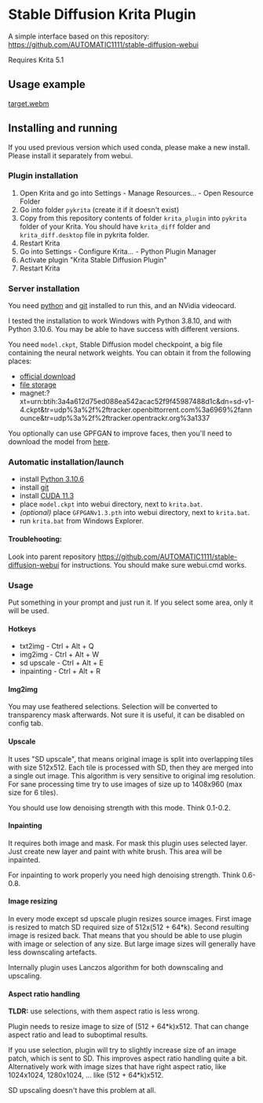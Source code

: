 # Stable Diffusion Krita Plugin
A simple interface based on this repository: https://github.com/AUTOMATIC1111/stable-diffusion-webui

Requires Krita 5.1

## Usage example
[target.webm](https://user-images.githubusercontent.com/112324253/188291339-9d146a9a-ba9f-4671-9bd8-c8b55fd48ba6.webm)


## Installing and running

If you used previous version which used conda, please make a new install. Please install it separately from webui.

### Plugin installation

1. Open Krita and go into Settings - Manage Resources... - Open Resource Folder
2. Go into folder `pykrita` (create it if it doesn't exist)
3. Copy from this repository contents of folder `krita_plugin` into `pykrita` folder of your Krita. You should have `krita_diff` folder
   and `krita_diff.desktop` file in pykrita folder.
4. Restart Krita
5. Go into Settings - Configure Krita... - Python Plugin Manager
6. Activate plugin "Krita Stable Diffusion Plugin"
7. Restart Krita

### Server installation

You need [python](https://www.python.org/downloads/windows/) and [git](https://git-scm.com/download/win)
installed to run this, and an NVidia videocard.

I tested the installation to work Windows with Python 3.8.10, and with Python 3.10.6. You may be able
to have success with different versions.

You need `model.ckpt`, Stable Diffusion model checkpoint, a big file containing the neural network weights. You
can obtain it from the following places:
 - [official download](https://huggingface.co/CompVis/stable-diffusion-v-1-4-original)
 - [file storage](https://drive.yerf.org/wl/?id=EBfTrmcCCUAGaQBXVIj5lJmEhjoP1tgl)
 - magnet:?xt=urn:btih:3a4a612d75ed088ea542acac52f9f45987488d1c&dn=sd-v1-4.ckpt&tr=udp%3a%2f%2ftracker.openbittorrent.com%3a6969%2fannounce&tr=udp%3a%2f%2ftracker.opentrackr.org%3a1337

You optionally can use GPFGAN to improve faces, then you'll need to download the model from [here](https://github.com/TencentARC/GFPGAN/releases/download/v1.3.0/GFPGANv1.3.pth).

### Automatic installation/launch

- install [Python 3.10.6](https://www.python.org/downloads/windows/)
- install [git](https://git-scm.com/download/win)
- install [CUDA 11.3](https://developer.nvidia.com/cuda-11.3.0-download-archive?target_os=Windows&target_arch=x86_64)
- place `model.ckpt` into webui directory, next to `krita.bat`.
- _*(optional)*_ place `GFPGANv1.3.pth` into webui directory, next to `krita.bat`.
- run `krita.bat` from Windows Explorer.

#### Troublehooting:

Look into parent repository https://github.com/AUTOMATIC1111/stable-diffusion-webui for instructions. You should make sure webui.cmd works.

### Usage

Put something in your prompt and just run it. If you select some area, only it will be used.

#### Hotkeys

- txt2img - Ctrl + Alt + Q
- img2img - Ctrl + Alt + W
- sd upscale - Ctrl + Alt + E
- inpainting - Ctrl + Alt + R

#### Img2img

You may use feathered selections. Selection will be converted to transparency mask afterwards. Not sure it is useful, it can be disabled on config tab.

#### Upscale

It uses "SD upscale", that means original image is split into overlapping tiles with size 512x512. Each tile is processed with SD, then they are merged into a single out image. This algorithm is very sensitive to original img resolution. For sane processing time try to use images of size up to 1408x960 (max size for 6 tiles).

You should use low denoising strength with this mode. Think 0.1-0.2.

#### Inpainting

It requires both image and mask. For mask this plugin uses selected layer. Just create new layer and paint with white brush. This area will be inpainted.

For inpainting to work properly you need high denoising strength. Think 0.6-0.8.

#### Image resizing

In every mode except sd upscale plugin resizes source images. First image is resized to match SD required size of 512x(512 + 64*k). Second resulting image is resized back. 
That means that you should be able to use plugin with image or selection of any size. But large image sizes will generally have less downscaling artefacts.

Internally plugin uses Lanczos algorithm for both downscaling and upscaling.

#### Aspect ratio handling

**TLDR:** use selections, with them aspect ratio is less wrong.

Plugin needs to resize image to size of (512 + 64*k)x512. That can change aspect ratio and lead to suboptimal results.

If you use selection, plugin will try to slightly increase size of an image patch, which is sent to SD. This improves aspect ratio handling quite a bit.
Alternatively work with image sizes that have right aspect ratio, like 1024x1024, 1280x1024, ... like (512 + 64*k)x512.

SD upscaling doesn't have this problem at all.